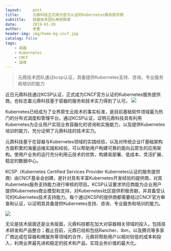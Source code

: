 ```yaml
---
layout:     post
title:      元鼎科技正式成为官方认证的Kubernetes服务提供商
subtitle:   容器技术团队再获殊荣
date:       2019-01-20
author:     老麦
header-img: img/home-bg-cncf.jpg
catalog: False
tags:
    - 容器
    - Kubernetes
    - CNCF
    - 运维
---
```

> 元鼎技术团队通过kcsp认证，具备提供Kubernetes支持、咨询、专业服务和培训的能力

近日元鼎科技通过KCSP认证，正式成为CNCF官方认证的Kubernetes服务提供商，也标志着元鼎科技基于容器的服务和技术实力得到了认可。
![](http://img.yuandingit.com/15480484840638.jpg)


Kubernetes已经成为了业界原生云技术的事实标准，是目前基础软件领域最为热门的分布式调度和管理平台。通过KCSP认证，证明元鼎科技具有利用Kubernetes为企业用户实现业务容器化的咨询和实施能力，以及提供Kubernetes培训的能力，充分证明了元鼎科技的技术实力。

元鼎科技基于在容器与Kubernetes领域的实践经验，以及对传统企业IT基础架构方面积累的海量运维实践和经验，可以帮助用户构建可靠的面向云原生的应用架构。使用户业务的运行充分利用云技术的优势，构建易部署、低成本、灵活扩展、稳定的数据中心。

KCSP（Kubernetes Certified Services Provider Kubernetes认证的服务提供商）由CNCF基金会创建，是针对具有丰富Kubernetes开发经验的提供商，对其Kubernetes服务支持能力进行审核的项目。KCSP认证要求供应商能为企业用户提供Kubernetes商业模型和支持，对Kubernetes社区提供积极贡献，并具备受认可的Kubernetes技术支持能力。每个通过KCSP的提供商都需要经过CNCF官方审查和认证，以证明其具备提供Kubernetes支持、咨询、专业服务和培训的能力。

![](http://img.yuandingit.com/15480499348857.jpg)

无论是技术层面还是业务层面，元鼎科技都在加大对容器相关领域的投入，包括技术研发和产品整合；截止目前，元鼎已经和包括Rancher、Ibm，以及腾讯等多家厂商达成在容器和微服务等领域的合作，元鼎将帮助用户以相对较低的成本和投入，利用业界最先进和稳定的技术和产品，实现业务价值的最大化。
